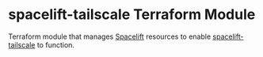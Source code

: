 # spacelift-tailscale Terraform Module

Terraform module that manages [Spacelift][] resources to enable [spacelift-tailscale] to function.

[Spacelift]: https://spacelift.io/
[spacelift-tailscale]: https://github.com/caius/spacelift-tailscale/
